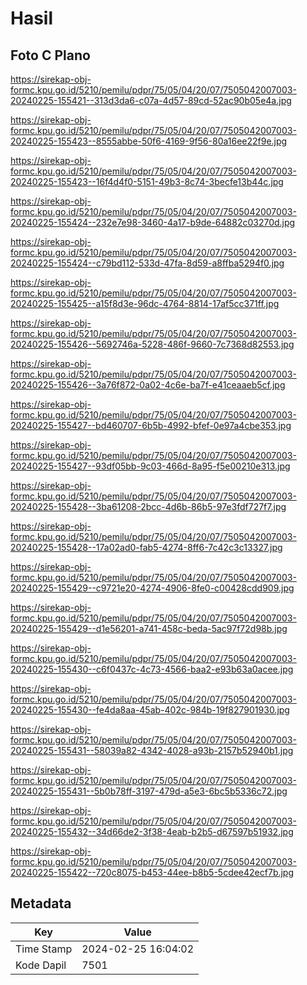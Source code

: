 # Hasil

## Foto C Plano

https://sirekap-obj-formc.kpu.go.id/5210/pemilu/pdpr/75/05/04/20/07/7505042007003-20240225-155421--313d3da6-c07a-4d57-89cd-52ac90b05e4a.jpg

https://sirekap-obj-formc.kpu.go.id/5210/pemilu/pdpr/75/05/04/20/07/7505042007003-20240225-155423--8555abbe-50f6-4169-9f56-80a16ee22f9e.jpg

https://sirekap-obj-formc.kpu.go.id/5210/pemilu/pdpr/75/05/04/20/07/7505042007003-20240225-155423--16f4d4f0-5151-49b3-8c74-3becfe13b44c.jpg

https://sirekap-obj-formc.kpu.go.id/5210/pemilu/pdpr/75/05/04/20/07/7505042007003-20240225-155424--232e7e98-3460-4a17-b9de-64882c03270d.jpg

https://sirekap-obj-formc.kpu.go.id/5210/pemilu/pdpr/75/05/04/20/07/7505042007003-20240225-155424--c79bd112-533d-47fa-8d59-a8ffba5294f0.jpg

https://sirekap-obj-formc.kpu.go.id/5210/pemilu/pdpr/75/05/04/20/07/7505042007003-20240225-155425--a15f8d3e-96dc-4764-8814-17af5cc371ff.jpg

https://sirekap-obj-formc.kpu.go.id/5210/pemilu/pdpr/75/05/04/20/07/7505042007003-20240225-155426--5692746a-5228-486f-9660-7c7368d82553.jpg

https://sirekap-obj-formc.kpu.go.id/5210/pemilu/pdpr/75/05/04/20/07/7505042007003-20240225-155426--3a76f872-0a02-4c6e-ba7f-e41ceaaeb5cf.jpg

https://sirekap-obj-formc.kpu.go.id/5210/pemilu/pdpr/75/05/04/20/07/7505042007003-20240225-155427--bd460707-6b5b-4992-bfef-0e97a4cbe353.jpg

https://sirekap-obj-formc.kpu.go.id/5210/pemilu/pdpr/75/05/04/20/07/7505042007003-20240225-155427--93df05bb-9c03-466d-8a95-f5e00210e313.jpg

https://sirekap-obj-formc.kpu.go.id/5210/pemilu/pdpr/75/05/04/20/07/7505042007003-20240225-155428--3ba61208-2bcc-4d6b-86b5-97e3fdf727f7.jpg

https://sirekap-obj-formc.kpu.go.id/5210/pemilu/pdpr/75/05/04/20/07/7505042007003-20240225-155428--17a02ad0-fab5-4274-8ff6-7c42c3c13327.jpg

https://sirekap-obj-formc.kpu.go.id/5210/pemilu/pdpr/75/05/04/20/07/7505042007003-20240225-155429--c9721e20-4274-4906-8fe0-c00428cdd909.jpg

https://sirekap-obj-formc.kpu.go.id/5210/pemilu/pdpr/75/05/04/20/07/7505042007003-20240225-155429--d1e56201-a741-458c-beda-5ac97f72d98b.jpg

https://sirekap-obj-formc.kpu.go.id/5210/pemilu/pdpr/75/05/04/20/07/7505042007003-20240225-155430--c6f0437c-4c73-4566-baa2-e93b63a0acee.jpg

https://sirekap-obj-formc.kpu.go.id/5210/pemilu/pdpr/75/05/04/20/07/7505042007003-20240225-155430--fe4da8aa-45ab-402c-984b-19f827901930.jpg

https://sirekap-obj-formc.kpu.go.id/5210/pemilu/pdpr/75/05/04/20/07/7505042007003-20240225-155431--58039a82-4342-4028-a93b-2157b52940b1.jpg

https://sirekap-obj-formc.kpu.go.id/5210/pemilu/pdpr/75/05/04/20/07/7505042007003-20240225-155431--5b0b78ff-3197-479d-a5e3-6bc5b5336c72.jpg

https://sirekap-obj-formc.kpu.go.id/5210/pemilu/pdpr/75/05/04/20/07/7505042007003-20240225-155432--34d66de2-3f38-4eab-b2b5-d67597b51932.jpg

https://sirekap-obj-formc.kpu.go.id/5210/pemilu/pdpr/75/05/04/20/07/7505042007003-20240225-155422--720c8075-b453-44ee-b8b5-5cdee42ecf7b.jpg


## Metadata

| Key        | Value               |
| ---------- | ------------------- |
| Time Stamp | 2024-02-25 16:04:02 |
| Kode Dapil | 7501                |



